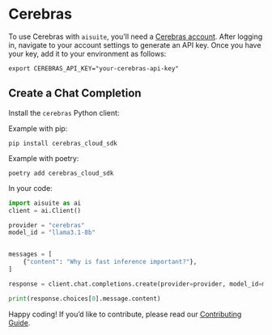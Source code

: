 # Cerebras

To use Cerebras with `aisuite`, you'll need a [Cerebras account](https://console.cerebras.net/). After logging in, navigate to your account settings to generate an API key. Once you have your key, add it to your environment as follows:

```shell
export CEREBRAS_API_KEY="your-cerebras-api-key"
```

## Create a Chat Completion

Install the `cerebras` Python client:

Example with pip:
```shell
pip install cerebras_cloud_sdk
```

Example with poetry:
```shell
poetry add cerebras_cloud_sdk
```

In your code:
```python
import aisuite as ai
client = ai.Client()

provider = "cerebras"
model_id = "llama3.1-8b"


messages = [
    {"content": "Why is fast inference important?"},
]

response = client.chat.completions.create(provider=provider, model_id=model_id, messages=messages)  

print(response.choices[0].message.content)

```

Happy coding! If you’d like to contribute, please read our [Contributing Guide](CONTRIBUTING.md).